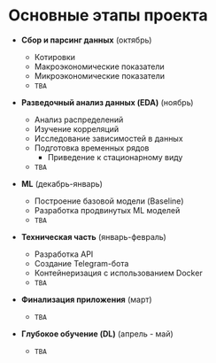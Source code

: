 # Основные этапы проекта

- **Сбор и парсинг данных** (октябрь)
    - Котировки
    - Макроэкономические показатели
    - Микроэкономические показатели
    - `TBA`

- **Разведочный анализ данных (EDA)** (ноябрь)
    - Анализ распределений
    - Изучение корреляций
    - Исследование зависимостей в данных
    - Подготовка временных рядов
        - Приведение к стационарному виду
    - `TBA`

- **ML** (декабрь-январь)
    - Построение базовой модели (Baseline)
    - Разработка продвинутых ML моделей
    - `TBA`

- **Техническая часть** (январь-февраль)
    - Разработка API
    - Создание Telegram-бота
    - Контейнеризация с использованием Docker
    - `TBA`

- **Финализация приложения** (март)
    - `TBA`

- **Глубокое обучение (DL)** (апрель - май)
    - `TBA`